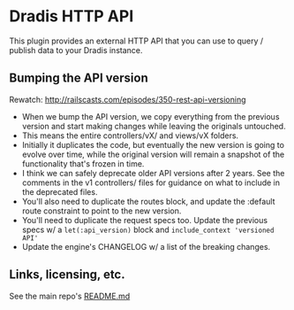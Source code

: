 # Dradis HTTP API


This plugin provides an external HTTP API that you can use to query / publish data to your Dradis instance.


## Bumping the API version

Rewatch: http://railscasts.com/episodes/350-rest-api-versioning

- When we bump the API version, we copy everything from the previous version and
start making changes while leaving the originals untouched.
- This means the entire controllers/vX/ and views/vX folders.
- Initially it duplicates the code, but eventually the new version is going to
evolve over time, while the original version will remain a snapshot of the
functionality that's frozen in time.
- I think we can safely deprecate older API versions after 2 years. See the
comments in the v1 controllers/ files for guidance on what to include in the
deprecated files.
- You'll also need to duplicate the routes block, and update the :default route
constraint to point to the new version.
- You'll need to duplicate the request specs too. Update the previous specs w/
a `let(:api_version)` block and `include_context 'versioned API'`
- Update the engine's CHANGELOG w/ a list of the breaking changes.


## Links, licensing, etc.
See the main repo's [README.md](https://github.com/dradis/dradis-ce/blob/master/README.md)
